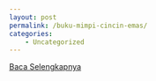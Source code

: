 ```yaml
---
layout: post
permalink: /buku-mimpi-cincin-emas/
categories:
    - Uncategorized
---
```


[Baca Selengkapnya](/02)
